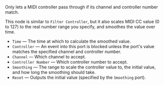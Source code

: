 Only lets a MIDI controller pass through if its channel and controller number match.

This node is similar to `Filter Controller`, but it also scales MIDI CC value (0 to 127) to the real number range you specify, and smoothes the value over time.

   - `Time` — The time at which to calculate the smoothed value.
   - `Controller` — An event into this port is blocked unless the port's value matches the specified channel and controller number.
   - `Channel` — Which channel to accept.
   - `Controller Number` — Which controller number to accept.
   - `Smoothing` — The range to scale the controller value to, the initial value, and how long the smoothing should take.
   - `Reset` — Outputs the initial value (specified by the `Smoothing` port).
